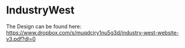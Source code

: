 IndustryWest
============
The Design can be found here: https://www.dropbox.com/s/muqdcjry1nu5g3d/industry-west-website-v3.pdf?dl=0
